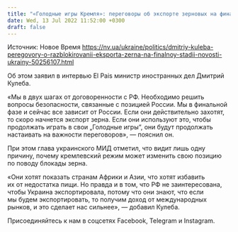 ```yaml
---
title: "«Голодные игры Кремля»: переговоры об экспорте зерновых на финальной стадии — Кулеба"
date: Wed, 13 Jul 2022 11:52:00 +0300
draft: false
---
```

Источник: Новое Время https://nv.ua/ukraine/politics/dmitriy-kuleba-peregovory-o-razblokirovanii-eksporta-zerna-na-finalnoy-stadii-novosti-ukrainy-50256107.html


Об этом заявил в интервью El Pais министр иностранных дел Дмитрий Кулеба.

«Мы в двух шагах от договоренности с РФ. Необходимо решить вопросы безопасности, связанные с позицией России. Мы в финальной фазе и сейчас все зависит от России. Если они действительно захотят, то скоро начнется экспорт зерна. Если они используют это, чтобы продолжать играть в свои „Голодные игры“, они будут продолжать настаивать на важности переговоров», — пояснил он.

При этом глава украинского МИД отметил, что видит лишь одну причину, почему кремлевский режим может изменить свою позицию по поводу блокады зерна.

«Они хотят показать странам Африки и Азии, что хотят избавить их от недостатка пищи. Но правда и в том, что РФ не заинтересована, чтобы Украина экспортировала, потому что они знают, что если мы будем экспортировать, то получим доход от международных рынков, и это сделает нас сильнее», — добавил Кулеба.

Присоединяйтесь к нам в соцсетях Facebook, Telegram и Instagram.
